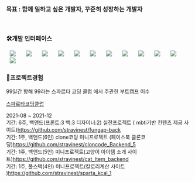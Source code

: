 ### 목표 : 함께 일하고 싶은 개발자, 꾸준히 성장하는 개발자 
<br>
<h3>🛠개발 인터페이스</h3>
<div>
<img src="https://img.shields.io/badge/docker-007396?style=flat-square&logo=docker&logoColor=white" style="height : auto; margin-left : 10px; margin-right : 10px;"/></a>&nbsp;
<img src="https://img.shields.io/badge/mongoDB-6DB33F?style=flat-square&logo=mongoDB&logoColor=white" style="height : auto; margin-left : 10px; margin-right : 10px;"/></a>&nbsp;
<img src="https://img.shields.io/badge/MySQL-4479A1?style=flat-square&logo=MySQL&logoColor=white" style="height : auto; margin-left : 10px; margin-right : 10px;"/></a>&nbsp;
<img src="https://img.shields.io/badge/Node.js-E34F26?style=flat-square&logo=Node.js&logoColor=white" style="height : auto; margin-left : 10px; margin-right : 10px;"/></a>&nbsp;
<img src="https://img.shields.io/badge/typescript-1572B6?style=flat-square&logo=typescript&logoColor=white" style="height : auto; margin-left : 10px; margin-right : 10px;"/></a>&nbsp;
<img src="https://img.shields.io/badge/JavaScript-F7DF1E?style=flat-square&logo=JavaScript&logoColor=white" style="height : auto; margin-left : 10px; margin-right : 10px;"/></a>&nbsp;
<img src="https://img.shields.io/badge/prometheus-007396?style=flat-square&logo=prometheus&logoColor=white" style="height : auto; margin-left : 10px; margin-right : 10px;"/></a>&nbsp;
<img src="https://img.shields.io/badge/grafana-6DB33F?style=flat-square&logo=grafana&logoColor=white" style="height : auto; margin-left : 10px; margin-right : 10px;"/></a>&nbsp;
<img src="https://img.shields.io/badge/nginx-4479A1?style=flat-square&logo=nginx&logoColor=white" style="height : auto; margin-left : 10px; margin-right : 10px;"/></a>&nbsp;
<img src="https://img.shields.io/badge/Jenkins-F7DF1E?style=flat-square&logo=Jenkins&logoColor=white" style="height : auto; margin-left : 10px; margin-right : 10px;"/></a>&nbsp;
<img src="https://img.shields.io/badge/jmeter-F7DF1E?style=flat-square&logo=jmeter&logoColor=white" style="height : auto; margin-left : 10px; margin-right : 10px;"/></a>&nbsp;
<img src="https://img.shields.io/badge/sequelize-4479A1?style=flat-square&logo=sequelize&logoColor=white" style="height : auto; margin-left : 10px; margin-right : 10px;"/></a>&nbsp;
</div>

<h3>👯프로젝트경험</h3> 
99일간 항해 99라는 스파르타 코딩 클럽 에서 주관한 부트캠프 이수 <br>

[스파르타코딩클럽](https://hanghae99.spartacodingclub.kr/?utm_source=youtube&utm_medium=paid&utm_campaign=15140556153&utm_content=129341608796&utm_term=558314615957&gclid=CjwKCAiA-9uNBhBTEiwAN3IlNEhoZvLp8yXfTNCog-j6C9cHvssiAQrQKrCPICgCHoE_hJPpYaISYhoCR0kQAvD_BwE)<br>

2021-08 ~ 2021-12<br>
기간: 6주, 백앤드(프론트:3 백:3 디자이너:2) 실전프로젝트 ( mbti기반 컨텐츠 제공 사이트)https://github.com/stravinest/fungap-back<br>
기간: 1주, 백앤드(6인) clone코딩 미니프로젝트 (페이스북 클론코딩)https://github.com/stravinest/cloncode_Backend_5<br>
기간: 1주, 백앤드(5인) 미니프로젝트(고양이 아이템 소개 사이트)https://github.com/stravinest/cat_Item_backend<br>
기간: 1주, 풀스택(4인) 미니프로젝트(칼로리계산 사이트 )https://github.com/stravinest/sparta_kcal_1 <br>

